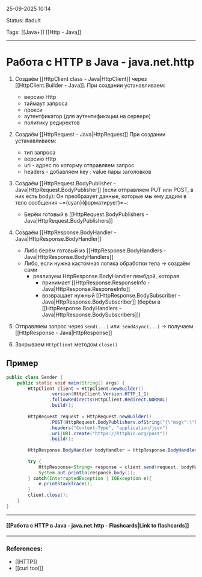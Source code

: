 
25-09-2025 10:14

Status: #adult 

Tags: [[Java+]]  [[Http - Java]]

---
# Работа с HTTP в Java - java.net.http


1. Создаём [[HttpClient class - Java|HttpClient]] через [[HttpClient.Builder - Java]].
	При создании устанавливаем:
	- версию Http
	- таймаут запроса
	- прокси
	- аутентфикатор (для аутентификации на сервере)
	- политику редиректов
	
2. Создаём [[HttpRequest - Java|HttpRequest]]
	При создании устанавливаем:
	- тип запроса
	- версию Http
	- uri - адрес по которму отправляем запрос
	- headers - добавляем key : value пары заголовков
	
3. Создаём [[HttpRequest.BodyPublisher - Java|HttpRequest.BodyPublisher]] (если отправляем PUT или POST, в них есть body):
	Он преобразует данные, которые мы ему дадим в тело сообщения ~={cyan}(форматирует)=~:
	- Берём готовый в [[HttpRequest.BodyPublishers - Java|HttpRequest.BodyPublishers]]
	
4. Создаём [[HttpResponse.BodyHandler - Java|HttpResponse.BodyHandler<T>]]
	- Либо берём готовый из [[HttpResponse.BodyHandlers - Java|HttpResponse.BodyHandlers]]
	- Либо, если нужна кастомная логика обработки тела -> создаём сами
		- реализуем HttpResponse.BodyHandler лямбдой, которая 
			- принимает [[HttpResponse.ResponseInfo - Java|HttpResponse.ResponseInfo]]
			- возвращает нужный [[HttpResponse.BodySubscriber - Java|HttpResponse.BodySubscriber<T>]] (берём в [[HttpResponse.BodyHandlers - Java|HttpResponse.BodySubscribers]])
	
5. Отправляем запрос через `send(...)` или` sendAsync(...)` ->
получаем [[HttpResponse - Java|HttpResponse<T>]]
6. Закрываем `HttpClient` методом `close()`

## Пример

```java
public class Sender {  
    public static void main(String[] args) {  
        HttpClient client = HttpClient.newBuilder()  
                .version(HttpClient.Version.HTTP_1_1)  
                .followRedirects(HttpClient.Redirect.NORMAL)  
                .build();  
  
        HttpRequest request = HttpRequest.newBuilder()  
                .POST(HttpRequest.BodyPublishers.ofString("{\"msg\":\"hello\"}"))  
                .headers("Content-Type", "application/json")  
                .uri(URI.create("https://httpbin.org/post"))  
                .build();  
  
        HttpResponse.BodyHandler bodyHandler = HttpResponse.BodyHandlers.ofString();  
  
        try {  
            HttpResponse<String> response = client.send(request, bodyHandler);  
            System.out.println(response.body());  
        } catch(InterruptedException | IOException e){  
            e.printStackTrace();  
        }  
        client.close();  
    }  
}
```

----
#### [[Работа с HTTP в Java - java.net.http - Flashcards|Link to flashcards]]



---
### References:

- [[HTTP]]
- [[curl tool]]